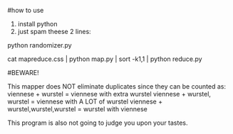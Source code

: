 #how to use

1. install python
2. just spam theese 2 lines:


python randomizer.py

cat mapreduce.css | python map.py | sort -k1,1 | python reduce.py

#BEWARE!

This mapper does NOT eliminate duplicates since they can be counted as:
viennese + wurstel = viennese with extra wurstel
viennese + wurstel, wurstel = viennese with A LOT of wurstel
viennese + wurstel,wurstel,wurstel = wurstel with viennese

This program is also not going to judge you upon your tastes.